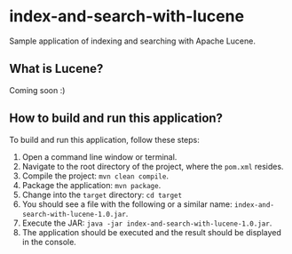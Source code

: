 # index-and-search-with-lucene

Sample application of indexing and searching with Apache Lucene.

## What is Lucene?

Coming soon :)

## How to build and run this application?

To build and run this application, follow these steps:

1. Open a command line window or terminal.
1. Navigate to the root directory of the project, where the `pom.xml` resides.
1. Compile the project: `mvn clean compile`.
1. Package the application: `mvn package`.
1. Change into the `target` directory: `cd target`
1. You should see a file with the following or a similar name: `index-and-search-with-lucene-1.0.jar`.
1. Execute the JAR: `java -jar index-and-search-with-lucene-1.0.jar`.
1. The application should be executed and the result should be displayed in the console.